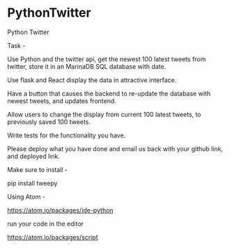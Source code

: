# PythonTwitter

Python Twitter

Task -

Use Python and the twitter api, get the newest 100 latest tweets from twitter, store it in an MarinaDB SQL database with date.

Use flask and React display the data in attractive interface.

Have a button that causes the backend to re-update the database with newest tweets, and updates frontend.

Allow users to change the display from current 100 latest tweets, to previously saved 100 tweets.

Write tests for the functionality you have.

Please deploy what you have done and email us back with your github link, and deployed link.

Make sure to install -

pip install tweepy

Using Atom -

https://atom.io/packages/ide-python

run your code in the editor

https://atom.io/packages/script
